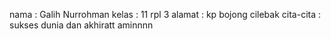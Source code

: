 nama   : Galih Nurrohman
kelas  : 11 rpl 3
alamat : kp bojong cilebak
cita-cita : sukses dunia dan akhiratt aminnnn  